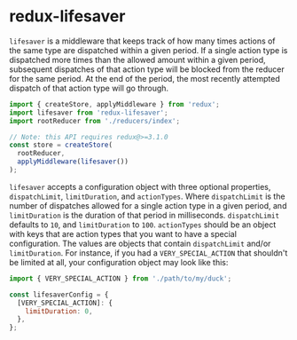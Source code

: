 # redux-lifesaver

`lifesaver` is a middleware that keeps track of how many times actions of the same type are dispatched within a given period. If a single action type is dispatched more times than the allowed amount within a given period, subsequent dispatches of that action type will be blocked from the reducer for the same period. At the end of the period, the most recently attempted dispatch of that action type will go through.

```js
import { createStore, applyMiddleware } from 'redux';
import lifesaver from 'redux-lifesaver';
import rootReducer from './reducers/index';

// Note: this API requires redux@>=3.1.0
const store = createStore(
  rootReducer,
  applyMiddleware(lifesaver())
);
```

`lifesaver` accepts a configuration object with three optional properties, `dispatchLimit`, `limitDuration`, and `actionTypes`. Where `dispatchLimit` is the number of dispatches allowed for a single action type in a given period, and `limitDuration` is the duration of that period in milliseconds. `dispatchLimit` defaults to `10`, and `limitDuration` to `100`. `actionTypes` should be an object with keys that are action types that you want to have a special configuration. The values are objects that contain `dispatchLimit` and/or `limitDuration`. For instance, if you had a `VERY_SPECIAL_ACTION` that shouldn't be limited at all, your configuration object may look like this:

```js
import { VERY_SPECIAL_ACTION } from './path/to/my/duck';

const lifesaverConfig = {
  [VERY_SPECIAL_ACTION]: {
    limitDuration: 0,
  },
};
```
